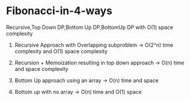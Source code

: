 # Fibonacci-in-4-ways
Recursive,Top Down DP,Bottom Up DP,BottomUp DP with O(1) space complexity


1. Recursive Approach with Overlapping subproblem -> O(2^n) time complexity and O(1) space complexity

2. Recursion + Memoization resulting in top down approach -> O(n) time and space complexity

3. Bottom Up approach using an array -> O(n) time and space

4. Bottom up with no array -> O(n) time and O(1) space
